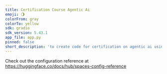 ```yaml
---
title: Certification Course Agentic Ai
emoji: 🌖
colorFrom: gray
colorTo: yellow
sdk: gradio
sdk_version: 5.43.1
app_file: app.py
pinned: false
short_description: 'to create code for certification on agentic ai using '
---
```


Check out the configuration reference at https://huggingface.co/docs/hub/spaces-config-reference
